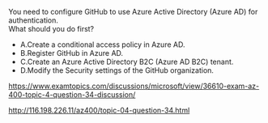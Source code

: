 You need to configure GitHub to use Azure Active Directory (Azure AD) for authentication.<br/>What should you do first?<br/><ul><li class="multi-choice-item"><span class="multi-choice-letter" data-choice-letter="A">A.</span>Create a conditional access policy in Azure AD.</li><li class="multi-choice-item correct-hidden"><span class="multi-choice-letter" data-choice-letter="B">B.</span>Register GitHub in Azure AD.</li><li class="multi-choice-item"><span class="multi-choice-letter" data-choice-letter="C">C.</span>Create an Azure Active Directory B2C (Azure AD B2C) tenant.</li><li class="multi-choice-item"><span class="multi-choice-letter" data-choice-letter="D">D.</span>Modify the Security settings of the GitHub organization.</li></ul><p><a href="https://www.examtopics.com/discussions/microsoft/view/36610-exam-az-400-topic-4-question-34-discussion/">https://www.examtopics.com/discussions/microsoft/view/36610-exam-az-400-topic-4-question-34-discussion/</a></p><p><a href="http://116.198.226.11/az400/topic-04-question-34.html">http://116.198.226.11/az400/topic-04-question-34.html</a></p><script src="https://giscus.app/client.js"                    data-repo="azsamples/az204"                    data-repo-id="R_kgDOMRXzDQ"                    data-category="General"                    data-category-id="DIC_kwDOMRXzDc4Cgi27"                    data-mapping="pathname"                    data-strict="1"                    data-reactions-enabled="0"                    data-emit-metadata="0"                    data-input-position="bottom"                    data-theme="preferred_color_scheme"                    data-lang="en"                    crossorigin="anonymous"                    async>                    </script>